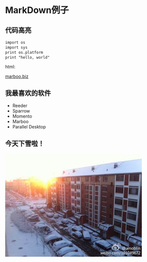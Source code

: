 # MarkDown例子

## 代码高亮

    import os
    import sys
    print os.platform
    print "hello, world"

html:

<a href="http://marboo.biz">marboo.biz</a>

## 我最喜欢的软件

* Reeder
* Sparrow
* Momento
* Marboo
* Parallel Desktop

## 今天下雪啦！

![西山晴雪](./snow.jpg)
